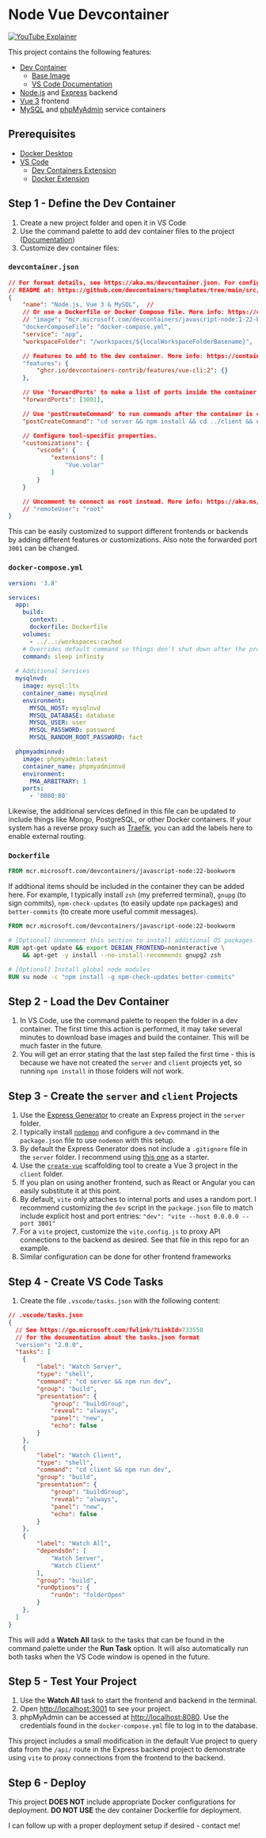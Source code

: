 # Node Vue Devcontainer

[![YouTube Explainer](https://img.youtube.com/vi/E_B-dxVSYec/0.jpg)](https://www.youtube.com/watch?v=E_B-dxVSYec)

This project contains the following features:

* [Dev Container](https://containers.dev/)
  * [Base Image](https://github.com/devcontainers/images/tree/main/src/javascript-node)
  * [VS Code Documentation](https://code.visualstudio.com/docs/devcontainers/containers)
* [Node.js](https://nodejs.org/en) and [Express](https://expressjs.com/) backend
* [Vue 3](https://vuejs.org/) frontend
* [MySQL](https://hub.docker.com/_/mysql) and [phpMyAdmin](https://hub.docker.com/_/phpmyadmin) service containers

## Prerequisites

* [Docker Desktop](https://www.docker.com/products/docker-desktop/)
* [VS Code](https://code.visualstudio.com/)
  * [Dev Containers Extension](https://marketplace.visualstudio.com/items?itemName=ms-vscode-remote.remote-containers)
  * [Docker Extension](https://marketplace.visualstudio.com/items?itemName=ms-azuretools.vscode-docker)

## Step 1 - Define the Dev Container

1. Create a new project folder and open it in VS Code
2. Use the command palette to add dev container files to the project ([Documentation](https://code.visualstudio.com/docs/devcontainers/create-dev-container))
3. Customize dev container files:

### `devcontainer.json`

```json
// For format details, see https://aka.ms/devcontainer.json. For config options, see the
// README at: https://github.com/devcontainers/templates/tree/main/src/javascript-node
{
	"name": "Node.js, Vue 3 & MySQL",  //
	// Or use a Dockerfile or Docker Compose file. More info: https://containers.dev/guide/dockerfile
	// "image": "mcr.microsoft.com/devcontainers/javascript-node:1-22-bookworm"
	"dockerComposeFile": "docker-compose.yml",
	"service": "app",
	"workspaceFolder": "/workspaces/${localWorkspaceFolderBasename}",

	// Features to add to the dev container. More info: https://containers.dev/features.
	"features": {
		"ghcr.io/devcontainers-contrib/features/vue-cli:2": {}
	},

	// Use 'forwardPorts' to make a list of ports inside the container available locally.
	"forwardPorts": [3001],

	// Use 'postCreateCommand' to run commands after the container is created.
	"postCreateCommand": "cd server && npm install && cd ../client && npm install",

	// Configure tool-specific properties.
	"customizations": {
		"vscode": {
			"extensions": [
				"Vue.volar"
			]
		}
	}

	// Uncomment to connect as root instead. More info: https://aka.ms/dev-containers-non-root.
	// "remoteUser": "root"
}
```

This can be easily customized to support different frontends or backends by adding different features or customizations. Also note the forwarded port `3001` can be changed. 

### `docker-compose.yml`

```yml
version: '3.8'

services:
  app:
    build: 
      context: .
      dockerfile: Dockerfile
    volumes:
      - ../..:/workspaces:cached
    # Overrides default command so things don't shut down after the process ends.
    command: sleep infinity
  
  # Additional Services
  mysqlnvd:
    image: mysql:lts
    container_name: mysqlnvd
    environment:
      MYSQL_HOST: mysqlnvd
      MYSQL_DATABASE: database
      MYSQL_USER: user
      MYSQL_PASSWORD: password
      MYSQL_RANDOM_ROOT_PASSWORD: fact

  phpmyadminnvd:
    image: phpmyadmin:latest
    container_name: phpmyadminnvd
    environment:
      PMA_ARBITRARY: 1
    ports:
      - '8080:80'
```

Likewise, the additional services defined in this file can be updated to include things like Mongo, PostgreSQL, or other Docker containers. If your system has a reverse proxy such as [Traefik](https://traefik.io/traefik/), you can add the labels here to enable external routing. 

### `Dockerfile`

```dockerfile
FROM mcr.microsoft.com/devcontainers/javascript-node:22-bookworm
```

If addtional items should be included in the container they can be added here. For example, I typically install `zsh` (my preferred terminal), `gnupg` (to sign commits), `npm-check-updates` (to easily update `npm` packages) and `better-commits` (to create more useful commit messages). 

```dockerfile
FROM mcr.microsoft.com/devcontainers/javascript-node:22-bookworm

# [Optional] Uncomment this section to install additional OS packages.
RUN apt-get update && export DEBIAN_FRONTEND=noninteractive \
    && apt-get -y install --no-install-recommends gnupg2 zsh

# [Optional] Install global node modules
RUN su node -c "npm install -g npm-check-updates better-commits"
```

## Step 2 - Load the Dev Container

1. In VS Code, use the command palette to reopen the folder in a dev container. The first time this action is performed, it may take several minutes to download base images and build the container. This will be much faster in the future.
2. You will get an error stating that the last step failed the first time - this is because we have not created the `server` and `client` projects yet, so running `npm install` in those folders will not work.

## Step 3 - Create the `server` and `client` Projects

1. Use the [Express Generator](https://expressjs.com/en/starter/generator.html) to create an Express project in the `server` folder.
  1. I typically install [`nodemon`](https://www.npmjs.com/package/nodemon) and configure a `dev` command in the `package.json` file to use `nodemon` with this setup. 
  2. By default the Express Generator does not include a `.gitignore` file in the `server` folder. I recommend using [this one](https://github.com/github/gitignore/blob/main/Node.gitignore) as a starter.
2. Use the [`create-vue`](https://vuejs.org/guide/quick-start) scaffolding tool to create a Vue 3 project in the `client` folder.
  1. If you plan on using another frontend, such as React or Angular you can easily substitute it at this point. 
  2. By default, `vite` only attaches to internal ports and uses a random port. I recommend customizing the `dev` script in the `package.json` file to match include explicit host and port entries: `"dev": "vite --host 0.0.0.0 --port 3001"`
3. For a `vite` project, customize the `vite.config.js` to proxy API connections to the backend as desired. See that file in this repo for an example.
  1. Similar configuration can be done for other frontend frameworks

## Step 4 - Create VS Code Tasks

1. Create the file `.vscode/tasks.json` with the following content:

```json
// .vscode/tasks.json
{
  // See https://go.microsoft.com/fwlink/?LinkId=733558
  // for the documentation about the tasks.json format
  "version": "2.0.0",
  "tasks": [
    {
        "label": "Watch Server",
        "type": "shell",
        "command": "cd server && npm run dev",
        "group": "build",
        "presentation": {
            "group": "buildGroup",
            "reveal": "always",
            "panel": "new",
            "echo": false
        }
    },
    {
        "label": "Watch Client",
        "type": "shell",
        "command": "cd client && npm run dev",
        "group": "build",
        "presentation": {
            "group": "buildGroup",
            "reveal": "always",
            "panel": "new",
            "echo": false
        }
    },
    {
        "label": "Watch All",
        "dependsOn": [
            "Watch Server",
            "Watch Client"
        ],
        "group": "build",
        "runOptions": {
            "runOn": "folderOpen"
        }
    },
  ]
}
```

This will add a **Watch All** task to the tasks that can be found in the command palette under the **Run Task** option. It will also automatically run both tasks when the VS Code window is opened in the future. 

## Step 5 - Test Your Project

1. Use the **Watch All** task to start the frontend and backend in the terminal. 
2. Open [http://localhost:3001](http://localhost:3001) to see your project.
3. phpMyAdmin can be accessed at [http://localhost:8080](http://localhost:8080). Use the credentials found in the `docker-compose.yml` file to log in to the database.

This project includes a small modification in the default Vue project to query data from the `/api/` route in the Express backend project to demonstrate using `vite` to proxy connections from the frontend to the backend. 

## Step 6 - Deploy

This project **DOES NOT** include appropriate Docker configurations for deployment. **DO NOT USE** the dev container Dockerfile for deployment.

I can follow up with a proper deployment setup if desired - contact me!